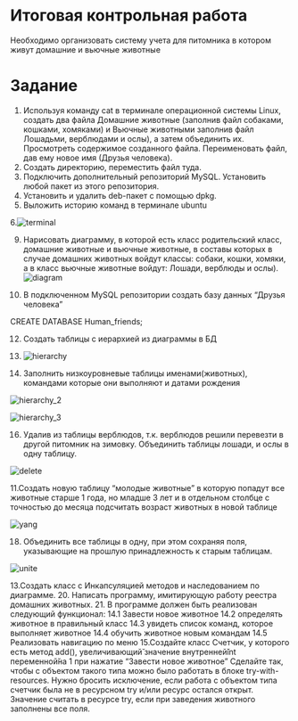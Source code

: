 # Итоговая контрольная работа
Необходимо организовать систему учета для питомника в котором живут домашние и вьючные животные
# Задание
1. Используя команду cat в терминале операционной системы Linux, создать
два файла Домашние животные (заполнив файл собаками, кошками,
хомяками) и Вьючные животными заполнив файл Лошадьми, верблюдами и
ослы), а затем объединить их. Просмотреть содержимое созданного файла.
Переименовать файл, дав ему новое имя (Друзья человека).
2. Создать директорию, переместить файл туда.
3. Подключить дополнительный репозиторий MySQL. Установить любой пакет
из этого репозитория.
4. Установить и удалить deb-пакет с помощью dpkg.
5. Выложить историю команд в терминале ubuntu

6.![terminal](https://github.com/user-attachments/assets/eef053f0-c793-415b-8e9f-2ee707cd66af)



9. Нарисовать диаграмму, в которой есть класс родительский класс, домашние
животные и вьючные животные, в составы которых в случае домашних
животных войдут классы: собаки, кошки, хомяки, а в класс вьючные животные
войдут: Лошади, верблюды и ослы).
![diagram](https://github.com/user-attachments/assets/d6a0e339-1869-49f8-86e7-70cc6ccc4b01)




10. В подключенном MySQL репозитории создать базу данных “Друзья
человека”

CREATE DATABASE Human_friends;

12. Создать таблицы с иерархией из диаграммы в БД
13. ![hierarchy](https://github.com/user-attachments/assets/021b6cb2-a14f-41fa-84eb-c908b53c0ae6)

14. Заполнить низкоуровневые таблицы именами(животных), командами
которые они выполняют и датами рождения

![hierarchy_2](https://github.com/user-attachments/assets/468a3f0a-0705-4dba-a331-5c60a530df4a)

![hierarchy_3](https://github.com/user-attachments/assets/3f01167e-62fc-4b6c-9127-a6aa0e61a5b9)


16. Удалив из таблицы верблюдов, т.к. верблюдов решили перевезти в другой
питомник на зимовку. Объединить таблицы лошади, и ослы в одну таблицу.

![delete](https://github.com/user-attachments/assets/1b30a921-1782-43ba-b231-889b1c2eb0ad)

11.Создать новую таблицу “молодые животные” в которую попадут все
животные старше 1 года, но младше 3 лет и в отдельном столбце с точностью
до месяца подсчитать возраст животных в новой таблице

![yang](https://github.com/user-attachments/assets/ac8a9dd3-d045-4b57-bd56-2c558a74b44c)


18. Объединить все таблицы в одну, при этом сохраняя поля, указывающие на
прошлую принадлежность к старым таблицам.

![unite](https://github.com/user-attachments/assets/eb271493-ec06-4241-8678-669bf82a993f)


13.Создать класс с Инкапсуляцией методов и наследованием по диаграмме.
20. Написать программу, имитирующую работу реестра домашних животных.
21. В программе должен быть реализован следующий функционал:
14.1 Завести новое животное
14.2 определять животное в правильный класс
14.3 увидеть список команд, которое выполняет животное
14.4 обучить животное новым командам
14.5 Реализовать навигацию по меню
15.Создайте класс Счетчик, у которого есть метод add(), увеличивающий̆
значение внутренней̆int переменной̆на 1 при нажатие “Завести новое
животное” Сделайте так, чтобы с объектом такого типа можно было работать в
блоке try-with-resources. Нужно бросить исключение, если работа с объектом
типа счетчик была не в ресурсном try и/или ресурс остался открыт. Значение
считать в ресурсе try, если при заведения животного заполнены все поля.
